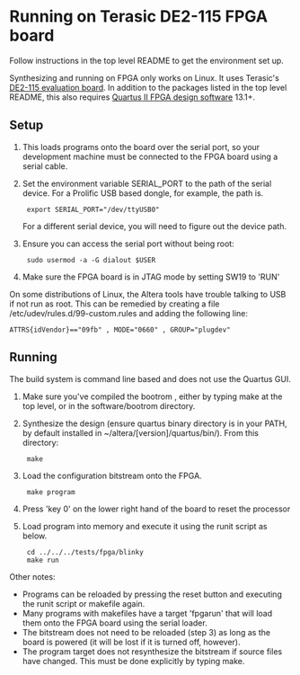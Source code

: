 # Running on Terasic DE2-115 FPGA board

Follow instructions in the top level README to get the environment set up.

Synthesizing and running on FPGA only works on Linux.  It uses Terasic's
[DE2-115 evaluation board](http://www.terasic.com.tw/cgi-bin/page/archive.pl?Language=English&No=502).
In addition to the packages listed in the top level README, this also requires 
[Quartus II FPGA design software](http://dl.altera.com/?edition=web) 13.1+.

## Setup

1. This loads programs onto the board over the serial port, so your development
machine must be connected to the FPGA board using a serial cable. 

2. Set the environment variable SERIAL_PORT to the path of the serial device.
For a Prolific USB based dongle, for example, the path is.

        export SERIAL_PORT="/dev/ttyUSB0"

    For a different serial device, you will need to figure
    out the device path.

3. Ensure you can access the serial port without being root:

        sudo usermod -a -G dialout $USER
    
4. Make sure the FPGA board is in JTAG mode by setting SW19 to 'RUN'

On some distributions of Linux, the Altera tools have trouble talking to USB if not 
run as root. This can be remedied by creating a file 
/etc/udev/rules.d/99-custom.rules and adding the following line:

    ATTRS{idVendor}=="09fb" , MODE="0660" , GROUP="plugdev" 

## Running

The build system is command line based and does not use the Quartus GUI.

1. Make sure you've compiled the bootrom , either by typing make at the top 
   level, or in the software/bootrom directory.

2. Synthesize the design (ensure quartus binary directory is in your PATH, by
   default installed in ~/altera/[version]/quartus/bin/). From this directory:

        make

3. Load the configuration bitstream onto the FPGA.

        make program 

4. Press 'key 0' on the lower right hand of the board to reset the processor
5. Load program into memory and execute it using the runit script as below.

        cd ../../../tests/fpga/blinky
		make run

Other notes:
- Programs can be reloaded by pressing the reset button and executing the runit script
  or makefile again.
- Many programs with makefiles have a target 'fpgarun' that will load them
  onto the FPGA board using the serial loader.
- The bitstream does not need to be reloaded (step 3) as long as the board is powered 
  (it will be lost if it is turned off, however). 
- The program target does not resynthesize the bitstream if source files have changed.
  This must be done explicitly by typing make.

